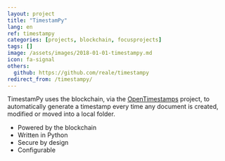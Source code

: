 ```yaml
---
layout: project
title: "TimestamPy"
lang: en
ref: timestampy
categories: [projects, blockchain, focusprojects]
tags: []
image: /assets/images/2018-01-01-timestampy.md
icon: fa-signal
others:
  github: https://github.com/reale/timestampy
redirect_from: /timestampy/
---
```


TimestamPy uses the blockchain, via the [OpenTimestamps](https://opentimestamps.org/) project, to automatically generate a timestamp every time any document is created, modified or moved into a local folder.

- Powered by the blockchain
- Written in Python
- Secure by design
- Configurable
